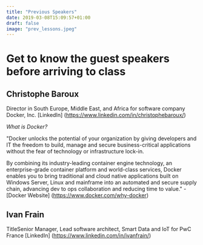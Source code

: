 ```yaml
---
title: "Previous Speakers"
date: 2019-03-08T15:09:57+01:00
draft: false
image: "prev_lessons.jpeg"
---
```

# Get to know the guest speakers before arriving to class

## Christophe Baroux
Director in South Europe, Middle East, and Africa for software company Docker, Inc. [LinkedIn] (https://www.linkedin.com/in/christophebaroux/)

*What is Docker?*

"Docker unlocks the potential of your organization by giving developers and IT the freedom to build, manage and secure business-critical applications without the fear of technology or infrastructure lock-in.

By combining its industry-leading container engine technology, an enterprise-grade container platform and world-class services, Docker enables you to bring traditional and cloud native applications built on Windows Server, Linux and mainframe into an automated and secure supply chain, advancing dev to ops collaboration and reducing time to value." - [Docker Website] (https://www.docker.com/why-docker)

## Ivan Frain

TitleSenior Manager, Lead software architect, Smart Data and IoT for PwC France
[LinkedIn] (https://www.linkedin.com/in/ivanfrain/)

